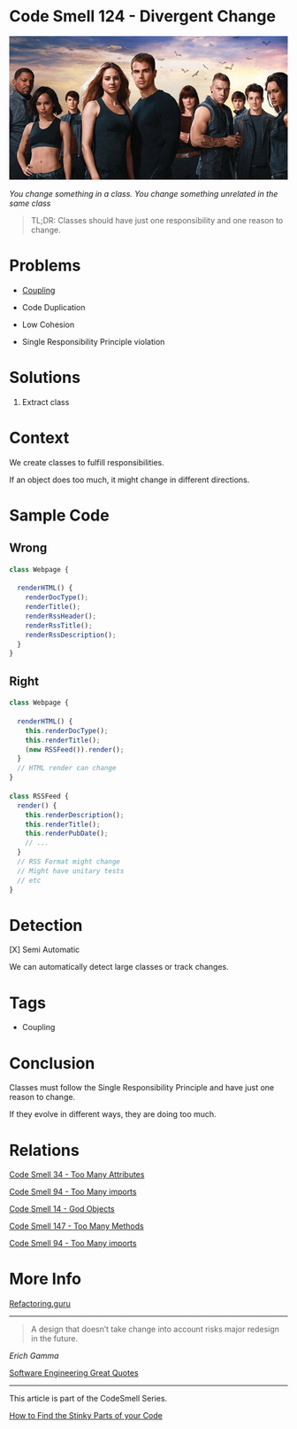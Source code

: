 # Code Smell 124 - Divergent Change

![Code Smell 124 - Divergent Change](Code%20Smell%20124%20-%20Divergent%20Change.jpg)

*You change something in a class. You change something unrelated in the same class*

> TL;DR: Classes should have just one responsibility and one reason to change.

# Problems

- [Coupling](https://github.com/mcsee/Software-Design-Articles/tree/main/Articles/Theory/Coupling%20-%20The%20one%20and%20only%20software%20design%20problem/readme.md)

- Code Duplication

- Low Cohesion

- Single Responsibility Principle violation

# Solutions

1. Extract class

# Context

We create classes to fulfill responsibilities.

If an object does too much, it might change in different directions.

# Sample Code

## Wrong

<!-- [Gist Url](https://gist.github.com/mcsee/398ed708b96ddabe79971b98edefce4a) -->

```javascript
class Webpage {
  
  renderHTML() {
    renderDocType();
    renderTitle();
    renderRssHeader();
    renderRssTitle();
    renderRssDescription();
  }
}
```

## Right

<!-- [Gist Url](https://gist.github.com/mcsee/cb5736ef2d43863b8cae0ff060c1317a) -->

```javascript
class Webpage {
  
  renderHTML() {
    this.renderDocType();
    this.renderTitle();
    (new RSSFeed()).render();
  }
  // HTML render can change
}

class RSSFeed {
  render() {
    this.renderDescription();
    this.renderTitle();
    this.renderPubDate();
    // ...
  }  
  // RSS Format might change
  // Might have unitary tests
  // etc
}
```

# Detection

[X] Semi Automatic

We can automatically detect large classes or track changes.

# Tags

- Coupling

# Conclusion

Classes must follow the Single Responsibility Principle and have just one reason to change.

If they evolve in different ways, they are doing too much.

# Relations

[Code Smell 34 - Too Many Attributes](https://github.com/mcsee/Software-Design-Articles/tree/main/Articles/Code%20Smells/Code%20Smell%2034%20-%20Too%20Many%20Attributes/readme.md)

[Code Smell 94 - Too Many imports](https://github.com/mcsee/Software-Design-Articles/tree/main/Articles/Code%20Smells/Code%20Smell%2094%20-%20Too%20Many%20imports/readme.md)

[Code Smell 14 - God Objects](https://github.com/mcsee/Software-Design-Articles/tree/main/Articles/Code%20Smells/Code%20Smell%2014%20-%20God%20Objects/readme.md)

[Code Smell 147 - Too Many Methods](https://github.com/mcsee/Software-Design-Articles/tree/main/Articles/Code%20Smells/Code%20Smell%20147%20-%20Too%20Many%20Methods/readme.md)

[Code Smell 94 - Too Many imports](https://github.com/mcsee/Software-Design-Articles/tree/main/Articles/Code%20Smells/Code%20Smell%2094%20-%20Too%20Many%20imports/readme.md)

# More Info

[Refactoring.guru](https://refactoring.guru/es/smells/divergent-change)

* * *

> A design that doesn’t take change into account risks major redesign in the future.

_Erich Gamma_
 
[Software Engineering Great Quotes](https://github.com/mcsee/Software-Design-Articles/tree/main/Articles/Quotes/Software%20Engineering%20Great%20Quotes/readme.md)

* * *

This article is part of the CodeSmell Series.

[How to Find the Stinky Parts of your Code](https://github.com/mcsee/Software-Design-Articles/tree/main/Articles/Code%20Smells/How%20to%20Find%20the%20Stinky%20parts%20of%20your%20Code/readme.md)